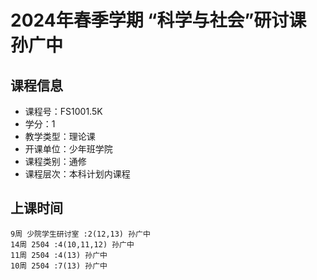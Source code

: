 # 2024年春季学期 “科学与社会”研讨课 孙广中






## 课程信息

- 课程号：FS1001.5K
- 学分：1
- 教学类型：理论课
- 开课单位：少年班学院
- 课程类别：通修
- 课程层次：本科计划内课程

## 上课时间

```
9周 少院学生研讨室 :2(12,13) 孙广中
14周 2504 :4(10,11,12) 孙广中
11周 2504 :4(13) 孙广中
10周 2504 :7(13) 孙广中
```

